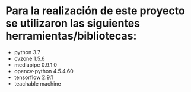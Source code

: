 # Para la realización de este proyecto se utilizaron las siguientes herramientas/bibliotecas:

- python 3.7
- cvzone 1.5.6
- mediapipe 0.9.1.0
- opencv-python 4.5.4.60
- tensorflow 2.9.1
- teachable machine
